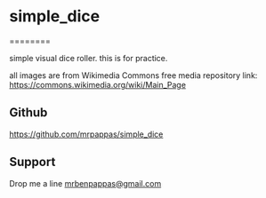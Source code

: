 # simple_dice
========

simple visual dice roller.
this is for practice.

all images are from Wikimedia Commons free media repository
link: https://commons.wikimedia.org/wiki/Main_Page



Github
-------

https://github.com/mrpappas/simple_dice

Support
-------

Drop me a line mrbenpappas@gmail.com

